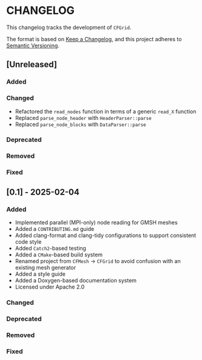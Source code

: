 # CHANGELOG

This changelog tracks the development of `CFGrid`.

The format is based on [Keep a Changelog](https://keepachangelog.com/en/1.1.0/),
and this project adheres to [Semantic Versioning](https://semver.org/spec/v2.0.0.html).

## [Unreleased]

### Added
### Changed

- Refactored the `read_nodes` function in terms of a generic `read_X` function
- Replaced `parse_node_header` with `HeaderParser::parse`
- Replaced `parse_node_blocks` with `DataParser::parse`

### Deprecated
### Removed
### Fixed

## [0.1] - 2025-02-04

### Added

- Implemented parallel (MPI-only) node reading for GMSH meshes
- Added a `CONTRIBUTING.md` guide
- Added clang-format and clang-tidy configurations to support consistent code style
- Added `Catch2`-based testing
- Added a `CMake`-based build system
- Renamed project from `CFMesh` -> `CFGrid` to avoid confusion with an existing mesh generator
- Added a style guide
- Added a Doxygen-based documentation system
- Licensed under Apache 2.0

### Changed
### Deprecated
### Removed
### Fixed

